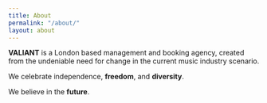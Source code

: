 ```yaml
---
title: About
permalink: "/about/"
layout: about
---
```


**VALIANT** is a London based management and booking agency, created from the undeniable need for change in the current music industry scenario.

We celebrate independence, **freedom**,  and **diversity**.

We believe in the **future**.

 
 
 